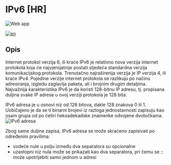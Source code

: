 # IPv6 [HR]
![Web app](https://github.com/user-attachments/assets/62dc6704-f8c8-49f8-a7d5-a778e1ac2ec4)

[![en](https://img.shields.io/badge/lang-EN-red.svg)](https://github.com/boki01/ipv6-beautifier/blob/main/README.en.md)

## Opis

Internet protokol verzija 6, ili kraće IPv6 je relativno nova verzija internet protokola koja će najvjerojatnije postati sljedeća standardna verzija komunikacijskog protokola. Trenutačno najraširenija verzija je IP verzija 4, ili kraće IPv4. Pojedine verzije internet protokola se razlikuju po načinu adresiranja, izgledu zaglavlja paketa, ali i brojnim drugim detaljima. Najvažnija karakteristika IPv6 je da koristi 128-bitnu IP adresu, tj. propisana duljina svake IP adrese u ovoj verziji protokola je 128 bita.

IPv6 adresa je u osnovi niz od 128 bitova, dakle 128 znakova 0 ili 1. Uobičajeno je da se ti binarni brojevi iz razloga jednostavnosti zapisuju kao osam grupa od po četiri heksadekadske znamenke odvojene dvotočkama.
![IPv6 adresa](https://github.com/user-attachments/assets/ddeff68d-b4b6-4bce-b5b0-bdadd19f4604)

Zbog same duljine zapisa, IPv6 adresa se može skraćeno zapisivati po određenim pravilima:
* vodeće nule u polju između dva separatora su opcionalne
* uzastopni niz nula može se prikazati kao dva separatora, pri čemu se :: može upotrijebiti samo jednom u adresi

